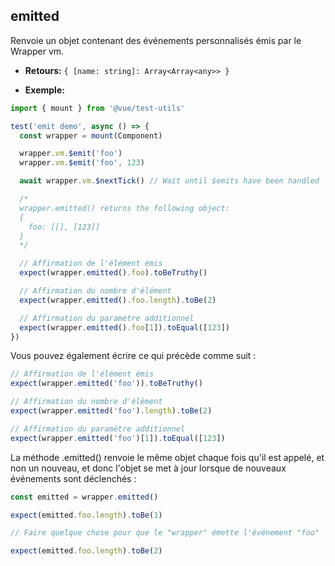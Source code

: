 ## emitted

Renvoie un objet contenant des événements personnalisés émis par le Wrapper vm.

- **Retours:** `{ [name: string]: Array<Array<any>> }`

- **Exemple:**

```js
import { mount } from '@vue/test-utils'

test('emit demo', async () => {
  const wrapper = mount(Component)

  wrapper.vm.$emit('foo')
  wrapper.vm.$emit('foo', 123)

  await wrapper.vm.$nextTick() // Wait until $emits have been handled

  /*
  wrapper.emitted() returns the following object:
  {
    foo: [[], [123]]
  }
  */

  // Affirmation de l'élément émis
  expect(wrapper.emitted().foo).toBeTruthy()

  // Affirmation du nombre d'élément
  expect(wrapper.emitted().foo.length).toBe(2)

  // Affirmation du paramètre additionnel
  expect(wrapper.emitted().foo[1]).toEqual([123])
})
```

Vous pouvez également écrire ce qui précède comme suit :

```js
// Affirmation de l'élément émis
expect(wrapper.emitted('foo')).toBeTruthy()

// Affirmation du nombre d'élément
expect(wrapper.emitted('foo').length).toBe(2)

// Affirmation du paramètre additionnel
expect(wrapper.emitted('foo')[1]).toEqual([123])
```

La méthode .emitted() renvoie le même objet chaque fois qu'il est appelé, et non un nouveau, et donc l'objet se met à jour lorsque de nouveaux événements sont déclenchés :

```js
const emitted = wrapper.emitted()

expect(emitted.foo.length).toBe(1)

// Faire quelque chose pour que le "wrapper" émette l'événement "foo"

expect(emitted.foo.length).toBe(2)
```
